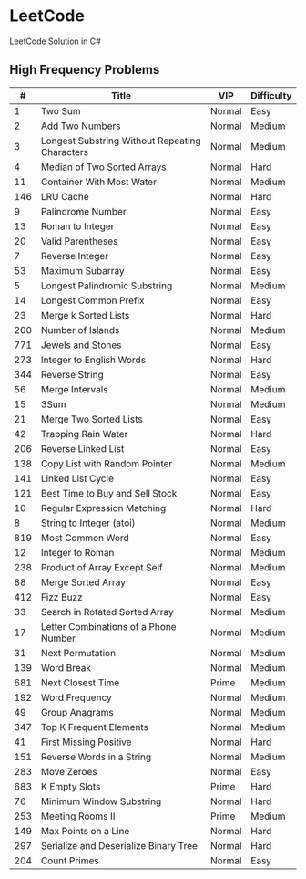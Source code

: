 # LeetCode

LeetCode Solution in C#

## High Frequency Problems

|#|Title|VIP|Difficulty|
|-|-|-|-|
|1|Two Sum|Normal|Easy|
|2|Add Two Numbers|Normal|Medium|
|3|Longest Substring Without Repeating Characters|Normal|Medium|
|4|Median of Two Sorted Arrays|Normal|Hard|
|11|Container With Most Water|Normal|Medium|
|146|LRU Cache|Normal|Hard|
|9|Palindrome Number|Normal|Easy|
|13|Roman to Integer|Normal|Easy|
|20|Valid Parentheses|Normal|Easy|
|7|Reverse Integer|Normal|Easy|
|53|Maximum Subarray|Normal|Easy|
|5|Longest Palindromic Substring|Normal|Medium|
|14|Longest Common Prefix|Normal|Easy|
|23|Merge k Sorted Lists|Normal|Hard|
|200|Number of Islands|Normal|Medium|
|771|Jewels and Stones|Normal|Easy|
|273|Integer to English Words|Normal|Hard|
|344|Reverse String|Normal|Easy|
|56|Merge Intervals|Normal|Medium|
|15|3Sum|Normal|Medium|
|21|Merge Two Sorted Lists|Normal|Easy|
|42|Trapping Rain Water|Normal|Hard|
|206|Reverse Linked List|Normal|Easy|
|138|Copy List with Random Pointer|Normal|Medium|
|141|Linked List Cycle|Normal|Easy|
|121|Best Time to Buy and Sell Stock|Normal|Easy|
|10|Regular Expression Matching|Normal|Hard|
|8|String to Integer (atoi)|Normal|Medium|
|819|Most Common Word|Normal|Easy|
|12|Integer to Roman|Normal|Medium|
|238|Product of Array Except Self|Normal|Medium|
|88|Merge Sorted Array|Normal|Easy|
|412|Fizz Buzz|Normal|Easy|
|33|Search in Rotated Sorted Array|Normal|Medium|
|17|Letter Combinations of a Phone Number|Normal|Medium|
|31|Next Permutation|Normal|Medium|
|139|Word Break|Normal|Medium|
|681|Next Closest Time|Prime|Medium|
|192|Word Frequency|Normal|Medium|
|49|Group Anagrams|Normal|Medium|
|347|Top K Frequent Elements|Normal|Medium|
|41|First Missing Positive|Normal|Hard|
|151|Reverse Words in a String|Normal|Medium|
|283|Move Zeroes|Normal|Easy|
|683|K Empty Slots|Prime|Hard|
|76|Minimum Window Substring|Normal|Hard|
|253|Meeting Rooms II|Prime|Medium|
|149|Max Points on a Line|Normal|Hard|
|297|Serialize and Deserialize Binary Tree|Normal|Hard|
|204|Count Primes|Normal|Easy|
